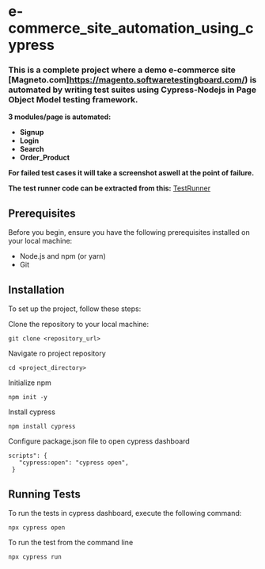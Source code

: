 # e-commerce_site_automation_using_cypress
### This is a complete project where a demo e-commerce site [Magneto.com]https://magento.softwaretestingboard.com/) is automated by writing test suites using Cypress-Nodejs in Page Object Model testing framework.
**3 modules/page is automated:**
- **Signup** </br>
- **Login** </br>
- **Search** </br>
- **Order_Product** </br>

**For failed test cases it will take a screenshot aswell at the point of failure.** </br>

**The test runner code can be extracted from this:**
[TestRunner](https://github.com/tanvirmitul/e-commerce_site_automation_using_cypress/blob/main/cypress/e2e/test_runner/test_runner.cy.js)</br>

## Prerequisites
Before you begin, ensure you have the following prerequisites installed on your local machine:
- Node.js and npm (or yarn)
- Git
## Installation
To set up the project, follow these steps:

Clone the repository to your local machine:
 ```
 git clone <repository_url> 
 ```
Navigate ro project repository
 ```
cd <project_directory>
 ```
Initialize npm
 ```
 npm init -y
 ```
Install cypress
 ```
 npm install cypress
 ```
Configure package.json file to open cypress dashboard
 ```
 scripts": {
    "cypress:open": "cypress open",
  }
 ```
## Running Tests
To run the tests in cypress dashboard, execute the following command:
 ```
 npx cypress open
 ```
To run the test from the command line
 ```
 npx cypress run
 ```

